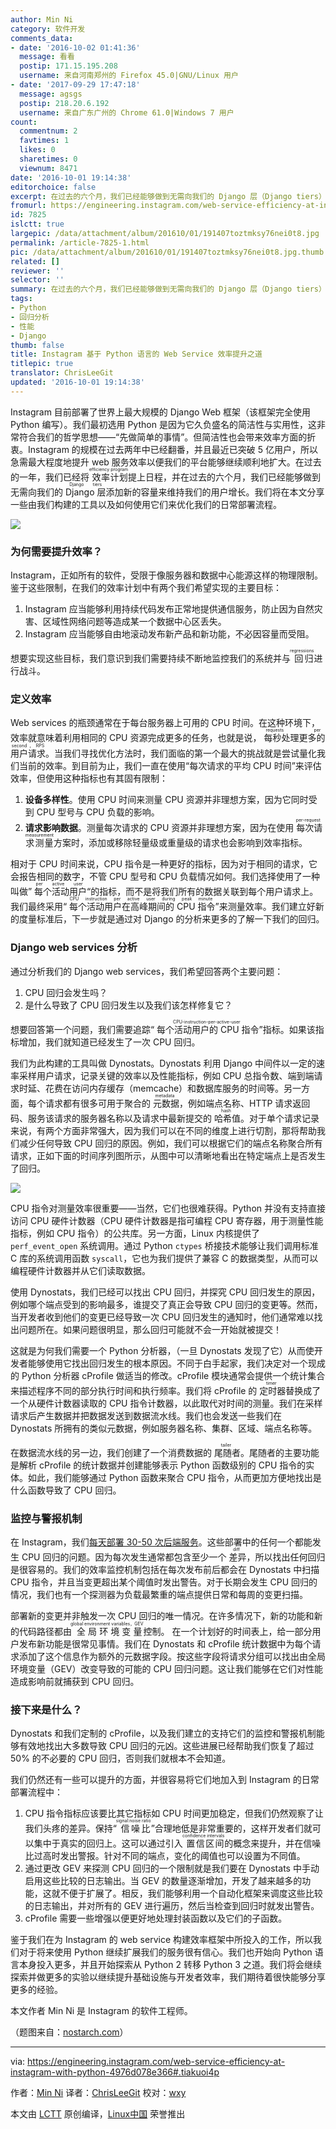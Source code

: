 ```yaml
---
author: Min Ni
category: 软件开发
comments_data:
- date: '2016-10-02 01:41:36'
  message: 看看
  postip: 171.15.195.208
  username: 来自河南郑州的 Firefox 45.0|GNU/Linux 用户
- date: '2017-09-29 17:47:18'
  message: agsgs
  postip: 218.20.6.192
  username: 来自广东广州的 Chrome 61.0|Windows 7 用户
count:
  commentnum: 2
  favtimes: 1
  likes: 0
  sharetimes: 0
  viewnum: 8471
date: '2016-10-01 19:14:38'
editorchoice: false
excerpt: 在过去的六个月，我们已经能够做到无需向我们的 Django 层（Django tiers）添加新的容量来维持我们的用户增长。我们将在本文分享一些由我们构建的工具以及如何使用它们来优化我们的日常部署流程。
fromurl: https://engineering.instagram.com/web-service-efficiency-at-instagram-with-python-4976d078e366#.tiakuoi4p
id: 7825
islctt: true
largepic: /data/attachment/album/201610/01/191407toztmksy76nei0t8.jpg
permalink: /article-7825-1.html
pic: /data/attachment/album/201610/01/191407toztmksy76nei0t8.jpg.thumb.jpg
related: []
reviewer: ''
selector: ''
summary: 在过去的六个月，我们已经能够做到无需向我们的 Django 层（Django tiers）添加新的容量来维持我们的用户增长。我们将在本文分享一些由我们构建的工具以及如何使用它们来优化我们的日常部署流程。
tags:
- Python
- 回归分析
- 性能
- Django
thumb: false
title: Instagram 基于 Python 语言的 Web Service 效率提升之道
titlepic: true
translator: ChrisLeeGit
updated: '2016-10-01 19:14:38'
---
```


Instagram 目前部署了世界上最大规模的 Django Web 框架（该框架完全使用 Python 编写）。我们最初选用 Python 是因为它久负盛名的简洁性与实用性，这非常符合我们的哲学思想——“先做简单的事情”。但简洁性也会带来效率方面的折衷。Instagram 的规模在过去两年中已经翻番，并且最近已突破 5 亿用户，所以急需最大程度地提升 web 服务效率以便我们的平台能够继续顺利地扩大。在过去的一年，我们已经将<ruby> 效率计划 <rp>  （ </rp> <rt>  efficiency program </rt> <rp>  ） </rp></ruby>提上日程，并在过去的六个月，我们已经能够做到无需向我们的 <ruby> Django 层 <rp>  （ </rp> <rt>  Django tiers </rt> <rp>  ） </rp></ruby>添加新的容量来维持我们的用户增长。我们将在本文分享一些由我们构建的工具以及如何使用它们来优化我们的日常部署流程。


![](/data/attachment/album/201610/01/191407toztmksy76nei0t8.jpg)


### 为何需要提升效率？


Instagram，正如所有的软件，受限于像服务器和数据中心能源这样的物理限制。鉴于这些限制，在我们的效率计划中有两个我们希望实现的主要目标：


1. Instagram 应当能够利用持续代码发布正常地提供通信服务，防止因为自然灾害、区域性网络问题等造成某一个数据中心区丢失。
2. Instagram 应当能够自由地滚动发布新产品和新功能，不必因容量而受阻。


想要实现这些目标，我们意识到我们需要持续不断地监控我们的系统并与<ruby> 回归 <rp>  （ </rp> <rt>  regressions </rt> <rp>  ） </rp></ruby>进行战斗。


### 定义效率


Web services 的瓶颈通常在于每台服务器上可用的 CPU 时间。在这种环境下，效率就意味着利用相同的 CPU 资源完成更多的任务，也就是说，<ruby> 每秒处理更多的用户请求 <rp>  （ </rp> <rt>  requests per second，RPS </rt> <rp>  ） </rp></ruby>。当我们寻找优化方法时，我们面临的第一个最大的挑战就是尝试量化我们当前的效率。到目前为止，我们一直在使用“每次请求的平均 CPU 时间”来评估效率，但使用这种指标也有其固有限制：


1. **设备多样性**。使用 CPU 时间来测量 CPU 资源并非理想方案，因为它同时受到 CPU 型号与 CPU 负载的影响。
2. **请求影响数据**。测量每次请求的 CPU 资源并非理想方案，因为在使用<ruby> 每次请求测量 <rp>  （ </rp> <rt>  per-request measurement </rt> <rp>  ） </rp></ruby>方案时，添加或移除轻量级或重量级的请求也会影响到效率指标。


相对于 CPU 时间来说，CPU 指令是一种更好的指标，因为对于相同的请求，它会报告相同的数字，不管 CPU 型号和 CPU 负载情况如何。我们选择使用了一种叫做”<ruby> 每个活动用户 <rp>  （ </rp> <rt>  per active user </rt> <rp>  ） </rp></ruby>“的指标，而不是将我们所有的数据关联到每个用户请求上。我们最终采用“<ruby> 每个活动用户在高峰期间的 CPU 指令 <rp>  （ </rp> <rt>  CPU instruction per active user during peak minute </rt> <rp>  ） </rp></ruby>”来测量效率。我们建立好新的度量标准后，下一步就是通过对 Django 的分析来更多的了解一下我们的回归。


### Django web services 分析


通过分析我们的 Django web services，我们希望回答两个主要问题：


1. CPU 回归会发生吗？
2. 是什么导致了 CPU 回归发生以及我们该怎样修复它？


想要回答第一个问题，我们需要追踪“<ruby> 每个活动用户的 CPU 指令 <rp>  （ </rp> <rt>  CPU-instruction-per-active-user </rt> <rp>  ） </rp></ruby>”指标。如果该指标增加，我们就知道已经发生了一次 CPU 回归。


我们为此构建的工具叫做 Dynostats。Dynostats 利用 Django 中间件以一定的速率采样用户请求，记录关键的效率以及性能指标，例如 CPU 总指令数、端到端请求时延、花费在访问内存缓存（memcache）和数据库服务的时间等。另一方面，每个请求都有很多可用于聚合的<ruby> 元数据 <rp>  （ </rp> <rt>  metadata </rt> <rp>  ） </rp></ruby>，例如端点名称、HTTP 请求返回码、服务该请求的服务器名称以及请求中最新提交的<ruby> 哈希值 <rp>  （ </rp> <rt>  hash </rt> <rp>  ） </rp></ruby>。对于单个请求记录来说，有两个方面非常强大，因为我们可以在不同的维度上进行切割，那将帮助我们减少任何导致 CPU 回归的原因。例如，我们可以根据它们的端点名称聚合所有请求，正如下面的时间序列图所示，从图中可以清晰地看出在特定端点上是否发生了回归。


![](/data/attachment/album/201610/01/191441jhcecud6ypm1qm00.png)


CPU 指令对测量效率很重要——当然，它们也很难获得。Python 并没有支持直接访问 CPU 硬件计数器（CPU 硬件计数器是指可编程 CPU 寄存器，用于测量性能指标，例如 CPU 指令）的公共库。另一方面，Linux 内核提供了 `perf_event_open` 系统调用。通过 Python `ctypes` 桥接技术能够让我们调用标准 C 库的系统调用函数 `syscall`，它也为我们提供了兼容 C 的数据类型，从而可以编程硬件计数器并从它们读取数据。


使用 Dynostats，我们已经可以找出 CPU 回归，并探究 CPU 回归发生的原因，例如哪个端点受到的影响最多，谁提交了真正会导致 CPU 回归的变更等。然而，当开发者收到他们的变更已经导致一次 CPU 回归发生的通知时，他们通常难以找出问题所在。如果问题很明显，那么回归可能就不会一开始就被提交！


这就是为何我们需要一个 Python 分析器，（一旦 Dynostats 发现了它）从而使开发者能够使用它找出回归发生的根本原因。不同于白手起家，我们决定对一个现成的 Python 分析器 cProfile 做适当的修改。cProfile 模块通常会提供一个统计集合来描述程序不同的部分执行时间和执行频率。我们将 cProfile 的<ruby> 定时器 <rp>  （ </rp> <rt>  timer </rt> <rp>  ） </rp></ruby>替换成了一个从硬件计数器读取的 CPU 指令计数器，以此取代对时间的测量。我们在采样请求后产生数据并把数据发送到数据流水线。我们也会发送一些我们在 Dynostats 所拥有的类似元数据，例如服务器名称、集群、区域、端点名称等。


在数据流水线的另一边，我们创建了一个消费数据的<ruby> 尾随者 <rp>  （ </rp> <rt>  tailer </rt> <rp>  ） </rp></ruby>。尾随者的主要功能是解析 cProfile 的统计数据并创建能够表示 Python 函数级别的 CPU 指令的实体。如此，我们能够通过 Python 函数来聚合 CPU 指令，从而更加方便地找出是什么函数导致了 CPU 回归。


### 监控与警报机制


在 Instagram，我们[每天部署 30-50 次后端服务](https://engineering.instagram.com/continuous-deployment-at-instagram-1e18548f01d1#.p5adp7kcz)。这些部署中的任何一个都能发生 CPU 回归的问题。因为每次发生通常都包含至少一个<ruby> 差异 <rp>  （ </rp> <rt>  diff </rt> <rp>  ） </rp></ruby>，所以找出任何回归是很容易的。我们的效率监控机制包括在每次发布前后都会在 Dynostats 中扫描 CPU 指令，并且当变更超出某个阈值时发出警告。对于长期会发生 CPU 回归的情况，我们也有一个探测器为负载最繁重的端点提供日常和每周的变更扫描。


部署新的变更并非触发一次 CPU 回归的唯一情况。在许多情况下，新的功能和新的代码路径都由<ruby> 全局环境变量 <rp>  （ </rp> <rt>  global environment variables，GEV </rt> <rp>  ） </rp></ruby>控制。 在一个计划好的时间表上，给一部分用户发布新功能是很常见事情。我们在 Dynostats 和 cProfile 统计数据中为每个请求添加了这个信息作为额外的元数据字段。按这些字段将请求分组可以找出由全局环境变量（GEV）改变导致的可能的 CPU 回归问题。这让我们能够在它们对性能造成影响前就捕获到 CPU 回归。


### 接下来是什么？


Dynostats 和我们定制的 cProfile，以及我们建立的支持它们的监控和警报机制能够有效地找出大多数导致 CPU 回归的元凶。这些进展已经帮助我们恢复了超过 50% 的不必要的 CPU 回归，否则我们就根本不会知道。


我们仍然还有一些可以提升的方面，并很容易将它们地加入到 Instagram 的日常部署流程中：


1. CPU 指令指标应该要比其它指标如 CPU 时间更加稳定，但我们仍然观察了让我们头疼的差异。保持“<ruby> 信噪比 <rp>  （ </rp> <rt>  signal:noise ratio </rt> <rp>  ） </rp></ruby>”合理地低是非常重要的，这样开发者们就可以集中于真实的回归上。这可以通过引入<ruby> 置信区间 <rp>  （ </rp> <rt>  confidence intervals </rt> <rp>  ） </rp></ruby>的概念来提升，并在信噪比过高时发出警报。针对不同的端点，变化的阈值也可以设置为不同值。
2. 通过更改 GEV 来探测 CPU 回归的一个限制就是我们要在 Dynostats 中手动启用这些比较的日志输出。当 GEV 的数量逐渐增加，开发了越来越多的功能，这就不便于扩展了。相反，我们能够利用一个自动化框架来调度这些比较的日志输出，并对所有的 GEV 进行遍历，然后当检查到回归时就发出警告。
3. cProfile 需要一些增强以便更好地处理封装函数以及它们的子函数。


鉴于我们在为 Instagram 的 web service 构建效率框架中所投入的工作，所以我们对于将来使用 Python 继续扩展我们的服务很有信心。我们也开始向 Python 语言本身投入更多，并且开始探索从 Python 2 转移 Python 3 之道。我们将会继续探索并做更多的实验以继续提升基础设施与开发者效率，我们期待着很快能够分享更多的经验。


本文作者 Min Ni 是 Instagram 的软件工程师。


（题图来自：[nostarch.com](https://www.nostarch.com/regression)）




---


via: <https://engineering.instagram.com/web-service-efficiency-at-instagram-with-python-4976d078e366#.tiakuoi4p>


作者：[Min Ni](https://engineering.instagram.com/@InstagramEng?source=post_header_lockup) 译者：[ChrisLeeGit](https://github.com/chrisleegit) 校对：[wxy](https://github.com/wxy)


本文由 [LCTT](https://github.com/LCTT/TranslateProject) 原创编译，[Linux中国](https://linux.cn/) 荣誉推出